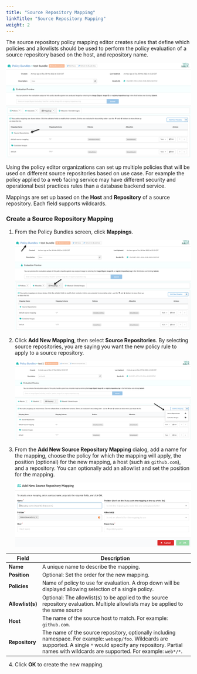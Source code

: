 ```yaml
---
title: "Source Repository Mapping"
linkTitle: "Source Repository Mapping"
weight: 2
---
```


The source repository policy mapping editor creates rules that define which policies and allowlists should be used to perform the policy evaluation of a source repository based on the host, and repository name. 

![alt text](source-policy-mapping-main-screen.png)

Using the policy editor organizations can set up multiple policies that will be used on different source repositories based on use case. For example the policy applied to a web facing service may have different security and operational best practices rules than a database backend service.

Mappings are set up based on the **Host** and **Repository** of a source repository. Each field supports wildcards.

### Create a Source Repository Mapping ###

1. From the Policy Bundles screen, click **Mappings**.

    ![alt text](policy-bundle-mapping-tab-with-arrows.png)

2. Click **Add New Mapping**, then select **Source Repositories**. By selecting source repositories, you are saying you want the new policy rule to apply to a source repository.

    ![alt text](edit-policy-bundle-add-new-mapping.png)

3. From the **Add New Source Repository Mapping** dialog, add a name for the 
   mapping, choose the policy for which the mapping will apply, the position (optional) for the new mapping, a host (such as `github.com`), and a repository.  You can optionally add an allowlist and set the position for the mapping. 

    ![alt text](add-new-source-mapping.png)

| Field       | Description  |
|-----------------|------------------------------------------------------|
| **Name**        | A unique name to describe the mapping.               |
| **Position**    | Optional: Set the order for the new mapping.         |
| **Policies**    | Name of policy to use for evaluation. A drop down will be displayed allowing selection of a single policy.|
| **Allowlist(s)** | Optional: The allowlist(s) to be applied to the source repository evaluation. Multiple allowlists may be applied to the same source|
| **Host**        | The name of the source host to match. For example: `github.com`.|
| **Repository**  | The name of the source repository, optionally including namespace. For example: `webapp/foo`. Wildcards are supported. A single `*` would specify any repository. Partial names with wildcards are supported. For example: `web*/*`. |

4. Click **OK** to create the new mapping.